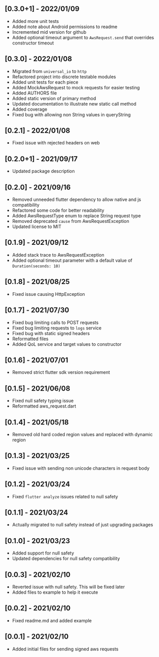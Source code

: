## [0.3.0+1] - 2022/01/09

* Added more unit tests
* Added note about Android permissions to readme
* Incremented mid version for github
* Added optional timeout argument to `AwsRequest.send` that overrides constructor timeout

## [0.3.0] - 2022/01/08

* Migrated from `universal_io` to `http`
* Refactored project into discrete testable modules
* Added unit tests for each piece
* Added MockAwsRequest to mock requests for easier testing
* Added AUTHORS file
* Added static version of primary method
* Updated documentation to illustrate new static call method
* Added coverage
* Fixed bug with allowing non String values in queryString

## [0.2.1] - 2022/01/08

* Fixed issue with rejected headers on web

## [0.2.0+1] - 2021/09/17

* Updated package description

## [0.2.0] - 2021/09/16

* Removed unneeded flutter dependency to allow native and js compatibility
* Refactored some code for better readability
* Added AwsRequestType enum to replace String request type
* Removed deprecated `cause` from AwsRequestException 
* Updated license to MIT

## [0.1.9] - 2021/09/12

* Added stack trace to AwsRequestException
* Added optional timeout parameter with a default value of `Duration(seconds: 10)`

## [0.1.8] - 2021/08/25

* Fixed issue causing HttpException

## [0.1.7] - 2021/07/30

* Fixed bug limiting calls to POST requests
* Fixed bug limiting requests to `logs` service
* Fixed bug with static signed headers
* Reformatted files
* Added QoL service and target values to constructor

## [0.1.6] - 2021/07/01

* Removed strict flutter sdk version requirement

## [0.1.5] - 2021/06/08

* Fixed null safety typing issue
* Reformatted aws_request.dart

## [0.1.4] - 2021/05/18

* Removed old hard coded region values and replaced with dynamic region

## [0.1.3] - 2021/03/25

* Fixed issue with sending non unicode characters in request body

## [0.1.2] - 2021/03/24

* Fixed `flutter analyze` issues related to null safety

## [0.1.1] - 2021/03/24

* Actually migrated to null safety instead of just upgrading packages

## [0.1.0] - 2021/03/23

* Added support for null safety
* Updated dependencies for null safety compatibility

## [0.0.3] - 2021/02/10

* Reverted issue with null safety. This will be fixed later
* Added files to example to help it execute

## [0.0.2] - 2021/02/10

* Fixed readme.md and added example

## [0.0.1] - 2021/02/10

* Added initial files for sending signed aws requests